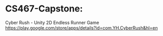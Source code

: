 # CS467-Capstone:
Cyber Rush - Unity 2D Endless Runner Game 
https://play.google.com/store/apps/details?id=com.YH.CyberRush&hl=en

